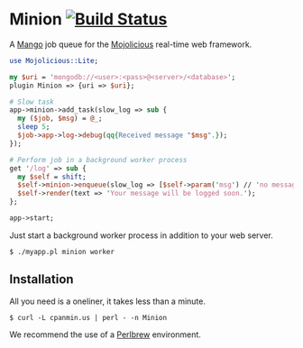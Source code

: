 
# Minion [![Build Status](https://travis-ci.org/kraih/minion.svg?branch=master)](https://travis-ci.org/kraih/minion)

  A [Mango](https://github.com/kraih/mango) job queue for the
  [Mojolicious](http://mojolicio.us) real-time web framework.

```perl
use Mojolicious::Lite;

my $uri = 'mongodb://<user>:<pass>@<server>/<database>';
plugin Minion => {uri => $uri};

# Slow task
app->minion->add_task(slow_log => sub {
  my ($job, $msg) = @_;
  sleep 5;
  $job->app->log->debug(qq{Received message "$msg".});
});

# Perform job in a background worker process
get '/log' => sub {
  my $self = shift;
  $self->minion->enqueue(slow_log => [$self->param('msg') // 'no message']);
  $self->render(text => 'Your message will be logged soon.');
};

app->start;
```

  Just start a background worker process in addition to your web server.

    $ ./myapp.pl minion worker

## Installation

  All you need is a oneliner, it takes less than a minute.

    $ curl -L cpanmin.us | perl - -n Minion

  We recommend the use of a [Perlbrew](http://perlbrew.pl) environment.
